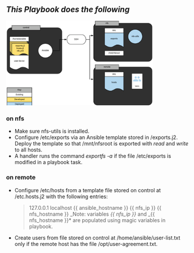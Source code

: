 ## _This Playbook does the following_

<img src="images/Image.png" width="80%" height="50%">

### on nfs

- Make sure nfs-utils is installed.
- Configure /etc/exports via an Ansible template stored in /exports.j2. Deploy the template so that /mnt/nfsroot is exported with _read_ and _write_ to all hosts.
- A handler runs the command _exportfs -a_ if the file /etc/exports is modified in a playbook task.

### on remote

- Configure /etc/hosts from a template file stored on control at /etc.hosts.j2 with the following entries:
  > 127.0.0.1 localhost {{ ansible_hostname }}
  > {{ nfs_ip }} {{ nfs_hostname }}
  > _Note: variables _{{ nfs_ip }}_ and _{{ nfs_hostname }}\* are populated using magic variables in playbook.
- Create users from file stored on control at /home/ansible/user-list.txt only if the remote host has the file /opt/user-agreement.txt.
